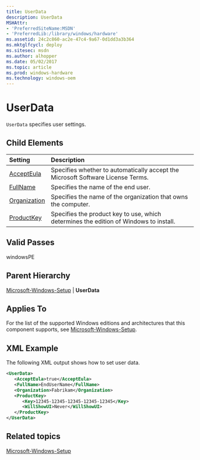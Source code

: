 ```yaml
---
title: UserData
description: UserData
MSHAttr:
- 'PreferredSiteName:MSDN'
- 'PreferredLib:/library/windows/hardware'
ms.assetid: 24c2c860-ac2e-47c4-9a67-0d1dd3a3b364
ms.mktglfcycl: deploy
ms.sitesec: msdn
ms.author: alhopper
ms.date: 05/02/2017
ms.topic: article
ms.prod: windows-hardware
ms.technology: windows-oem
---
```

# UserData

`UserData` specifies user settings.

## Child Elements

| Setting                 | Description                                                                           |
|:------------------------|:--------------------------------------------------------------------------------------|
| [AcceptEula](microsoft-windows-setup-userdata-accepteula.md) | Specifies whether to automatically accept the Microsoft Software License Terms. |
| [FullName](microsoft-windows-setup-userdata-fullname.md) | Specifies the name of the end user. |
| [Organization](microsoft-windows-setup-userdata-organization.md) | Specifies the name of the organization that owns the computer. |
| [ProductKey](microsoft-windows-setup-userdata-productkey.md) | Specifies the product key to use, which determines the edition of Windows to install. |

## Valid Passes

windowsPE

## Parent Hierarchy

[Microsoft-Windows-Setup](microsoft-windows-setup.md) | **UserData**

## Applies To

For the list of the supported Windows editions and architectures that this component supports, see [Microsoft-Windows-Setup](microsoft-windows-setup.md).

## XML Example

The following XML output shows how to set user data.

```XML
<UserData>
   <AcceptEula>true</AcceptEula>
   <FullName>EndUserName</FullName>
   <Organization>Fabrikam</Organization>
   <ProductKey>
      <Key>12345-12345-12345-12345-12345</Key>
      <WillShowUI>Never</WillShowUI>
   </ProductKey>
</UserData>
```

## Related topics

[Microsoft-Windows-Setup](microsoft-windows-setup.md)